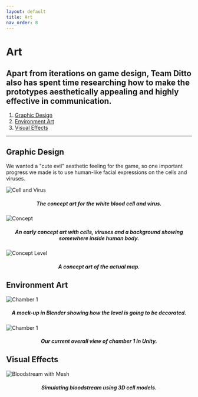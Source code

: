 ```yaml
---
layout: default
title: Art
nav_order: 8
---
```


# Art

## Apart from iterations on game design, Team Ditto also has spent time researching how to make the prototypes aesthetically appealing and highly effective in communication.

1. [Graphic Design](#graphic-design)
2. [Environment Art](#enrivonment)
3. [Visual Effects](#vfx)

---

## Graphic Design <a name="graphic-design"></a>

We wanted a "cute evil" aesthetic feeling for the game, so one important progress we made is to use human-like facial expressions on the cells and viruses.

![Cell and Virus](https://etc-ditto.github.io/media/art/character.png)

 <h5 style="text-align: center;">The concept art for the white blood cell and virus.</h5>

![Concept](https://etc-ditto.github.io/media/art/concept.png)

 <h5 style="text-align: center;">An early concept art with cells, viruses and a background showing somewhere inside human body.</h5>

![Concept Level](https://etc-ditto.github.io/media/art/concept-level.png)

<h5 style="text-align: center;">A concept art of the actual map.</h5>

## Environment Art <a name="environment"></a>

![Chamber 1](https://etc-ditto.github.io/media/art/level-1.png)

 <h5 style="text-align: center;">A mock-up in Blender showing how the level is going to be decorated.</h5>

![Chamber 1](https://etc-ditto.github.io/media/art/chamber1.gif)

 <h5 style="text-align: center;">Our current overall view of chamber 1 in Unity.</h5>

## Visual Effects <a name="vfx"></a>

![Bloodstream with Mesh](https://etc-ditto.github.io/media/art/bloodstream-mesh.gif)

  <h5 style="text-align: center;">Simulating bloodstream using 3D cell models.</h5>
